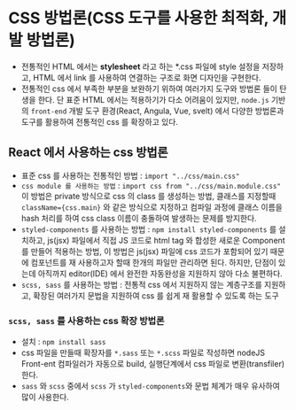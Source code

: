 # CSS 방법론(CSS 도구를 사용한 최적화, 개발 방법론)

- 전통적인 HTML 에서는 **stylesheet** 라고 하는 \*.css 파일에 style 설정을 저장하고, HTML 에서 link 를 사용하여 연결하는 구조로 화면 디자인을 구현한다.
- 전통적인 css 에서 부족한 부분을 보완하기 위하여 여러가지 도구와 방법론 들이 탄생을 한다. 단 표준 HTML 에서는 적용하기가 다소 어려움이 있지만, `node.js` 기반의 `front-end` 개발 도구 환경(React, Angula, Vue, svelt) 에서 다양한 방법론과 도구를 활용하여 전통적인 css 를 확장하고 있다.

## React 에서 사용하는 css 방법론

- 표준 css 를 사용하는 전통적인 방법 : `import "../css/main.css"`
- `css module 를 사용하는 방법` : `import css from "../css/main.module.css"`
  이 방법은 private 방식으로 css 의 class 를 생성하는 방법, 클래스를 지정할때 `className={css.main}` 와 같은 방식으로 지정하고 컴파일 과정에 클래스 이름을 hash 처리를 하여 css class 이름이 충돌하여 발생하는 문제를 방지한다.
- `styled-components` 를 사용하는 방법 : `npm install styled-components` 를 설치하고, js(jsx) 파일에서 직접 JS 코드로 html tag 와 합성한 새로운 Component 를 만들어 적용하는 방법, 이 방법은 js(jsx) 파일에 css 코드가 포함되어 있기 때문에 컴포넌트를 재 사용하고자 할때 한개의 파일만 관리하면 된다. 하지만, 단점이 있는데 아직까지 editor(IDE) 에서 완전한 자동완성을 지원하지 않아 다소 불편하다.
- `scss, sass` 를 사용하는 방법 : 전통적 css 에서 지원하지 않는 계층구조를 지원하고, 확장된 여러가지 문법을 지원하여 css 를 쉽게 재 활용할 수 있도록 하는 도구

### `scss, sass` 를 사용하는 css 확장 방법론

- 설치 : `npm install sass`
- css 파일을 만들때 확장자를 `*.sass` 또는 `*.scss` 파일로 작성하면 nodeJS Front-ent 컴파일러가 자동으로 build, 실행단계에서 css 파일로 변환(transfiler) 한다.
- `sass` 와 `scss` 중에서 `scss` 가 `styled-components`와 문법 체계가 매우 유사하여 많이 사용한다.
